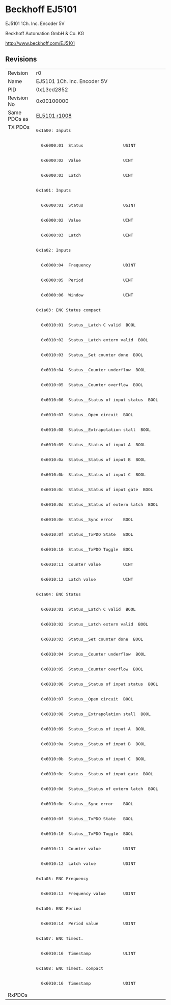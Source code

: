 # Beckhoff EJ5101

EJ5101 1Ch. Inc. Encoder 5V

Beckhoff Automation GmbH & Co. KG

http://www.beckhoff.com/EJ5101

## Revisions
<table>
<tr >
<td>Revision</td>
<td>r0</td>
</tr>
<tr >
<td>Name</td>
<td>EJ5101 1Ch. Inc. Encoder 5V</td>
</tr>
<tr >
<td>PID</td>
<td>0x13ed2852</td>
</tr>
<tr >
<td>Revision No</td>
<td>0x00100000</td>
</tr>
<tr >
<td>Same PDOs as</td>
<td><a href="EL5101">EL5101 r1008</a></td>
</tr>
<tr class="txpdo pdosection">
<td rowspan=58 valign=top>TX PDOs</td>
<td><pre>0x1a00: Inputs</pre></td>
<td></td>
</tr>
<tr class="txpdo">
<td><pre>  0x6000:01  Status                USINT</pre></td>
</tr>
<tr class="txpdo">
<td><pre>  0x6000:02  Value                 UINT</pre></td>
</tr>
<tr class="txpdo">
<td><pre>  0x6000:03  Latch                 UINT</pre></td>
</tr>
<tr class="txpdo pdosection">
<td><pre>0x1a01: Inputs</pre></td>
</tr>
<tr class="txpdo">
<td><pre>  0x6000:01  Status                USINT</pre></td>
</tr>
<tr class="txpdo">
<td><pre>  0x6000:02  Value                 UINT</pre></td>
</tr>
<tr class="txpdo">
<td><pre>  0x6000:03  Latch                 UINT</pre></td>
</tr>
<tr class="txpdo pdosection">
<td><pre>0x1a02: Inputs</pre></td>
</tr>
<tr class="txpdo">
<td><pre>  0x6000:04  Frequency             UDINT</pre></td>
</tr>
<tr class="txpdo">
<td><pre>  0x6000:05  Period                UINT</pre></td>
</tr>
<tr class="txpdo">
<td><pre>  0x6000:06  Window                UINT</pre></td>
</tr>
<tr class="txpdo pdosection">
<td><pre>0x1a03: ENC Status compact</pre></td>
</tr>
<tr class="txpdo">
<td><pre>  0x6010:01  Status__Latch C valid  BOOL</pre></td>
</tr>
<tr class="txpdo">
<td><pre>  0x6010:02  Status__Latch extern valid  BOOL</pre></td>
</tr>
<tr class="txpdo">
<td><pre>  0x6010:03  Status__Set counter done  BOOL</pre></td>
</tr>
<tr class="txpdo">
<td><pre>  0x6010:04  Status__Counter underflow  BOOL</pre></td>
</tr>
<tr class="txpdo">
<td><pre>  0x6010:05  Status__Counter overflow  BOOL</pre></td>
</tr>
<tr class="txpdo">
<td><pre>  0x6010:06  Status__Status of input status  BOOL</pre></td>
</tr>
<tr class="txpdo">
<td><pre>  0x6010:07  Status__Open circuit  BOOL</pre></td>
</tr>
<tr class="txpdo">
<td><pre>  0x6010:08  Status__Extrapolation stall  BOOL</pre></td>
</tr>
<tr class="txpdo">
<td><pre>  0x6010:09  Status__Status of input A  BOOL</pre></td>
</tr>
<tr class="txpdo">
<td><pre>  0x6010:0a  Status__Status of input B  BOOL</pre></td>
</tr>
<tr class="txpdo">
<td><pre>  0x6010:0b  Status__Status of input C  BOOL</pre></td>
</tr>
<tr class="txpdo">
<td><pre>  0x6010:0c  Status__Status of input gate  BOOL</pre></td>
</tr>
<tr class="txpdo">
<td><pre>  0x6010:0d  Status__Status of extern latch  BOOL</pre></td>
</tr>
<tr class="txpdo">
<td><pre>  0x6010:0e  Status__Sync error    BOOL</pre></td>
</tr>
<tr class="txpdo">
<td><pre>  0x6010:0f  Status__TxPDO State   BOOL</pre></td>
</tr>
<tr class="txpdo">
<td><pre>  0x6010:10  Status__TxPDO Toggle  BOOL</pre></td>
</tr>
<tr class="txpdo">
<td><pre>  0x6010:11  Counter value         UINT</pre></td>
</tr>
<tr class="txpdo">
<td><pre>  0x6010:12  Latch value           UINT</pre></td>
</tr>
<tr class="txpdo pdosection">
<td><pre>0x1a04: ENC Status</pre></td>
</tr>
<tr class="txpdo">
<td><pre>  0x6010:01  Status__Latch C valid  BOOL</pre></td>
</tr>
<tr class="txpdo">
<td><pre>  0x6010:02  Status__Latch extern valid  BOOL</pre></td>
</tr>
<tr class="txpdo">
<td><pre>  0x6010:03  Status__Set counter done  BOOL</pre></td>
</tr>
<tr class="txpdo">
<td><pre>  0x6010:04  Status__Counter underflow  BOOL</pre></td>
</tr>
<tr class="txpdo">
<td><pre>  0x6010:05  Status__Counter overflow  BOOL</pre></td>
</tr>
<tr class="txpdo">
<td><pre>  0x6010:06  Status__Status of input status  BOOL</pre></td>
</tr>
<tr class="txpdo">
<td><pre>  0x6010:07  Status__Open circuit  BOOL</pre></td>
</tr>
<tr class="txpdo">
<td><pre>  0x6010:08  Status__Extrapolation stall  BOOL</pre></td>
</tr>
<tr class="txpdo">
<td><pre>  0x6010:09  Status__Status of input A  BOOL</pre></td>
</tr>
<tr class="txpdo">
<td><pre>  0x6010:0a  Status__Status of input B  BOOL</pre></td>
</tr>
<tr class="txpdo">
<td><pre>  0x6010:0b  Status__Status of input C  BOOL</pre></td>
</tr>
<tr class="txpdo">
<td><pre>  0x6010:0c  Status__Status of input gate  BOOL</pre></td>
</tr>
<tr class="txpdo">
<td><pre>  0x6010:0d  Status__Status of extern latch  BOOL</pre></td>
</tr>
<tr class="txpdo">
<td><pre>  0x6010:0e  Status__Sync error    BOOL</pre></td>
</tr>
<tr class="txpdo">
<td><pre>  0x6010:0f  Status__TxPDO State   BOOL</pre></td>
</tr>
<tr class="txpdo">
<td><pre>  0x6010:10  Status__TxPDO Toggle  BOOL</pre></td>
</tr>
<tr class="txpdo">
<td><pre>  0x6010:11  Counter value         UDINT</pre></td>
</tr>
<tr class="txpdo">
<td><pre>  0x6010:12  Latch value           UDINT</pre></td>
</tr>
<tr class="txpdo pdosection">
<td><pre>0x1a05: ENC Frequency</pre></td>
</tr>
<tr class="txpdo">
<td><pre>  0x6010:13  Frequency value       UDINT</pre></td>
</tr>
<tr class="txpdo pdosection">
<td><pre>0x1a06: ENC Period</pre></td>
</tr>
<tr class="txpdo">
<td><pre>  0x6010:14  Period value          UDINT</pre></td>
</tr>
<tr class="txpdo pdosection">
<td><pre>0x1a07: ENC Timest.</pre></td>
</tr>
<tr class="txpdo">
<td><pre>  0x6010:16  Timestamp             ULINT</pre></td>
</tr>
<tr class="txpdo pdosection">
<td><pre>0x1a08: ENC Timest. compact</pre></td>
</tr>
<tr class="txpdo">
<td><pre>  0x6010:16  Timestamp             UDINT</pre></td>
</tr>
<tr >
<td>RxPDOs</td>
<td></td>
</tr>
</table>
